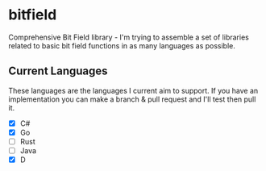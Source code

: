 # bitfield

Comprehensive Bit Field library - I'm trying to assemble a set of libraries related to basic bit field functions in as many languages as possible.

## Current Languages

These languages are the languages I current aim to support. If you have an implementation you can make a branch & pull request and I'll test then pull it.

- [x] C#
- [x] Go
- [ ] Rust
- [ ] Java
- [x] D
